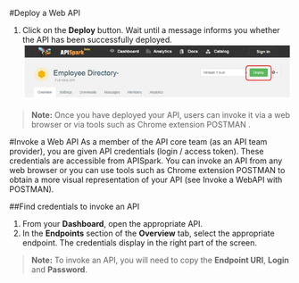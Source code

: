 #Deploy a Web API
1. Click on the **Deploy** button. Wait until a message informs you whether the API has been successfully deployed.
![Deploy](images/01.jpg "Deploy")

> **Note:** Once you have deployed your API, users can invoke it via a web browser or via tools such as Chrome extension POSTMAN .

#Invoke a Web API
As a member of the API core team (as an API team provider), you are given API credentials (login / access token). These credentials are accessible from APISpark. You can invoke an API from any web browser or you can use tools such as Chrome extension POSTMAN to obtain a more visual representation of your API (see Invoke a WebAPI with POSTMAN).

##Find credentials to invoke an API
1. From your **Dashboard**, open the appropriate API.
2. In the **Endpoints** section of the **Overview** tab, select the appropriate endpoint. The credentials display in the right part of the screen.
> **Note:** To invoke an API, you will need to copy the **Endpoint URI**, **Login** and **Password**.
> 